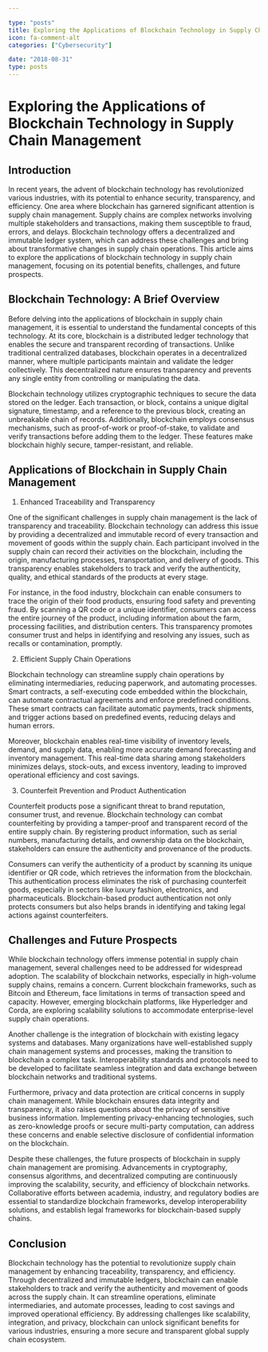 ```yaml
---

type: "posts"
title: Exploring the Applications of Blockchain Technology in Supply Chain Management
icon: fa-comment-alt
categories: ["Cybersecurity"]

date: "2018-08-31"
type: posts
---
```





# Exploring the Applications of Blockchain Technology in Supply Chain Management

## Introduction

In recent years, the advent of blockchain technology has revolutionized various industries, with its potential to enhance security, transparency, and efficiency. One area where blockchain has garnered significant attention is supply chain management. Supply chains are complex networks involving multiple stakeholders and transactions, making them susceptible to fraud, errors, and delays. Blockchain technology offers a decentralized and immutable ledger system, which can address these challenges and bring about transformative changes in supply chain operations. This article aims to explore the applications of blockchain technology in supply chain management, focusing on its potential benefits, challenges, and future prospects.

## Blockchain Technology: A Brief Overview

Before delving into the applications of blockchain in supply chain management, it is essential to understand the fundamental concepts of this technology. At its core, blockchain is a distributed ledger technology that enables the secure and transparent recording of transactions. Unlike traditional centralized databases, blockchain operates in a decentralized manner, where multiple participants maintain and validate the ledger collectively. This decentralized nature ensures transparency and prevents any single entity from controlling or manipulating the data.

Blockchain technology utilizes cryptographic techniques to secure the data stored on the ledger. Each transaction, or block, contains a unique digital signature, timestamp, and a reference to the previous block, creating an unbreakable chain of records. Additionally, blockchain employs consensus mechanisms, such as proof-of-work or proof-of-stake, to validate and verify transactions before adding them to the ledger. These features make blockchain highly secure, tamper-resistant, and reliable.

## Applications of Blockchain in Supply Chain Management

1. Enhanced Traceability and Transparency

One of the significant challenges in supply chain management is the lack of transparency and traceability. Blockchain technology can address this issue by providing a decentralized and immutable record of every transaction and movement of goods within the supply chain. Each participant involved in the supply chain can record their activities on the blockchain, including the origin, manufacturing processes, transportation, and delivery of goods. This transparency enables stakeholders to track and verify the authenticity, quality, and ethical standards of the products at every stage.

For instance, in the food industry, blockchain can enable consumers to trace the origin of their food products, ensuring food safety and preventing fraud. By scanning a QR code or a unique identifier, consumers can access the entire journey of the product, including information about the farm, processing facilities, and distribution centers. This transparency promotes consumer trust and helps in identifying and resolving any issues, such as recalls or contamination, promptly.

2. Efficient Supply Chain Operations

Blockchain technology can streamline supply chain operations by eliminating intermediaries, reducing paperwork, and automating processes. Smart contracts, a self-executing code embedded within the blockchain, can automate contractual agreements and enforce predefined conditions. These smart contracts can facilitate automatic payments, track shipments, and trigger actions based on predefined events, reducing delays and human errors.

Moreover, blockchain enables real-time visibility of inventory levels, demand, and supply data, enabling more accurate demand forecasting and inventory management. This real-time data sharing among stakeholders minimizes delays, stock-outs, and excess inventory, leading to improved operational efficiency and cost savings.

3. Counterfeit Prevention and Product Authentication

Counterfeit products pose a significant threat to brand reputation, consumer trust, and revenue. Blockchain technology can combat counterfeiting by providing a tamper-proof and transparent record of the entire supply chain. By registering product information, such as serial numbers, manufacturing details, and ownership data on the blockchain, stakeholders can ensure the authenticity and provenance of the products.

Consumers can verify the authenticity of a product by scanning its unique identifier or QR code, which retrieves the information from the blockchain. This authentication process eliminates the risk of purchasing counterfeit goods, especially in sectors like luxury fashion, electronics, and pharmaceuticals. Blockchain-based product authentication not only protects consumers but also helps brands in identifying and taking legal actions against counterfeiters.

## Challenges and Future Prospects

While blockchain technology offers immense potential in supply chain management, several challenges need to be addressed for widespread adoption. The scalability of blockchain networks, especially in high-volume supply chains, remains a concern. Current blockchain frameworks, such as Bitcoin and Ethereum, face limitations in terms of transaction speed and capacity. However, emerging blockchain platforms, like Hyperledger and Corda, are exploring scalability solutions to accommodate enterprise-level supply chain operations.

Another challenge is the integration of blockchain with existing legacy systems and databases. Many organizations have well-established supply chain management systems and processes, making the transition to blockchain a complex task. Interoperability standards and protocols need to be developed to facilitate seamless integration and data exchange between blockchain networks and traditional systems.

Furthermore, privacy and data protection are critical concerns in supply chain management. While blockchain ensures data integrity and transparency, it also raises questions about the privacy of sensitive business information. Implementing privacy-enhancing technologies, such as zero-knowledge proofs or secure multi-party computation, can address these concerns and enable selective disclosure of confidential information on the blockchain.

Despite these challenges, the future prospects of blockchain in supply chain management are promising. Advancements in cryptography, consensus algorithms, and decentralized computing are continuously improving the scalability, security, and efficiency of blockchain networks. Collaborative efforts between academia, industry, and regulatory bodies are essential to standardize blockchain frameworks, develop interoperability solutions, and establish legal frameworks for blockchain-based supply chains.

## Conclusion

Blockchain technology has the potential to revolutionize supply chain management by enhancing traceability, transparency, and efficiency. Through decentralized and immutable ledgers, blockchain can enable stakeholders to track and verify the authenticity and movement of goods across the supply chain. It can streamline operations, eliminate intermediaries, and automate processes, leading to cost savings and improved operational efficiency. By addressing challenges like scalability, integration, and privacy, blockchain can unlock significant benefits for various industries, ensuring a more secure and transparent global supply chain ecosystem.